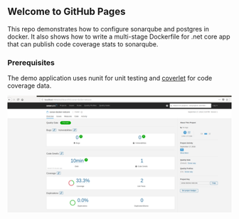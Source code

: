 ## Welcome to GitHub Pages

This repo demonstrates how to configure sonarqube and postgres in docker. It also shows how to write a multi-stage Dockerfile for .net core app that can publish code coverage stats to sonarqube.


### Prerequisites
The demo application uses nunit for unit testing and [coverlet](https://github.com/tonerdo/coverlet) for code coverage data.


![Image](sonarqube.png)

